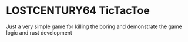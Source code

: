 # LOSTCENTURY64 TicTacToe
Just a very simple game for killing the boring and demonstrate the game logic and rust development
